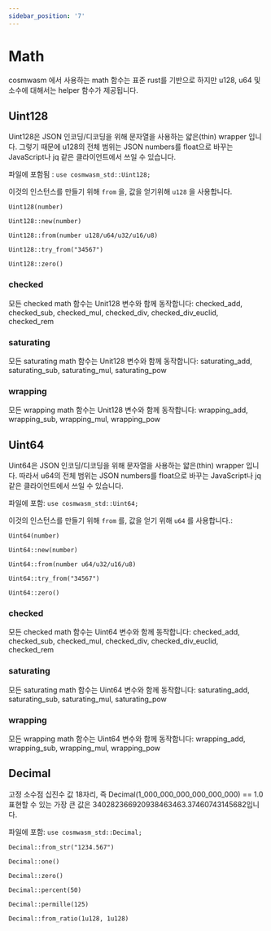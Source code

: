 ```yaml
---
sidebar_position: '7'
---
```


# Math

cosmwasm 에서 사용하는 math 함수는 표준 rust를 기반으로 하지만 u128, u64 및 소수에 대해서는 helper 함수가 제공됩니다.

## Uint128

Uint128은 JSON 인코딩/디코딩을 위해 문자열을 사용하는 얇은(thin) wrapper 입니다. 그렇기 때문에 u128의 전체 범위는 JSON numbers를 float으로 바꾸는 JavaScript나 jq 같은 클라이언트에서 쓰일 수 있습니다.

파일에 포함됨 : `use cosmwasm_std::Uint128;`

이것의 인스턴스를 만들기 위해 `from` 을, 값을 얻기위해 `u128` 을 사용합니다.

`Uint128(number)`

`Uint128::new(number)`

`Uint128::from(number u128/u64/u32/u16/u8)`

`Uint128::try_from("34567")`

`Uint128::zero()`

### checked

모든 checked math 함수는 Unit128 변수와 함께 동작합니다: checked_add, checked_sub, checked_mul, checked_div, checked_div_euclid, checked_rem

### saturating

모든 saturating math 함수는 Unit128 변수와 함께 동작합니다: saturating_add, saturating_sub, saturating_mul, saturating_pow

### wrapping

모든 wrapping math 함수는 Unit128 변수와 함께 동작합니다: wrapping_add, wrapping_sub, wrapping_mul, wrapping_pow

## Uint64

Uint64은 JSON 인코딩/디코딩을 위해 문자열을 사용하는 얇은(thin) wrapper 입니다. 따라서 u64의 전체 범위는 JSON numbers를 float으로 바꾸는 JavaScript나 jq 같은 클라이언트에서 쓰일 수 있습니다.

파일에 포함: `use cosmwasm_std::Uint64;`

이것의 인스턴스를 만들기 위해 `from` 를, 값을 얻기 위해 `u64` 를 사용합니다.:

`Uint64(number)`

`Uint64::new(number)`

`Uint64::from(number u64/u32/u16/u8)`

`Uint64::try_from("34567")`

`Uint64::zero()`

### checked

모든 checked math 함수는 Uint64 변수와 함께 동작합니다: checked_add, checked_sub, checked_mul, checked_div, checked_div_euclid, checked_rem

### saturating

모든 saturating math 함수는 Uint64 변수와 함께 동작합니다: saturating_add, saturating_sub, saturating_mul, saturating_pow

### wrapping

모든 wrapping math 함수는 Uint64 변수와 함께 동작합니다: wrapping_add, wrapping_sub, wrapping_mul, wrapping_pow

## Decimal

고정 소수점 십진수 값 18자리, 즉 Decimal(1_000_000_000_000_000_000) == 1.0 표현할 수 있는 가장 큰 값은 340282366920938463463.37460743145682입니다.

파일에 포함: `use cosmwasm_std::Decimal;`

`Decimal::from_str("1234.567")`

`Decimal::one()`

`Decimal::zero()`

`Decimal::percent(50)`

`Decimal::permille(125)`

`Decimal::from_ratio(1u128, 1u128)`
